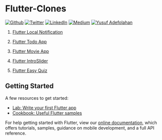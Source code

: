 # Flutter-Clones

<p><a href="https://github.com/sanxy" target="_blank"><img alt="Github" src="https://img.shields.io/badge/GitHub-%2312100E.svg?&style=for-the-badge&logo=Github&logoColor=white" /></a> <a href="https://twitter.com/wsanxy" target="_blank"><img alt="Twitter" src="https://img.shields.io/badge/twitter-%231DA1F2.svg?&style=for-the-badge&logo=twitter&logoColor=white" /></a> <a href="https://www.linkedin.com/in/sanxy" target="_blank"><img alt="LinkedIn" src="https://img.shields.io/badge/linkedin-%230077B5.svg?&style=for-the-badge&logo=linkedin&logoColor=white" /></a> <a href="https://medium.com/@folahan" target="_blank"><img alt="Medium" src="https://img.shields.io/badge/medium-%2312100E.svg?&style=for-the-badge&logo=medium&logoColor=white" /></a>
   <a href="https://sanxy.github.io/" target="_blank"><img alt="Yusuf Adefolahan" src="https://img.shields.io/badge/YA-Yusuf%20Adefolahan-yellowgreen?style=for-the-badge&" /></a>
</p>

1.  [Flutter Local Notification](https://github.com/sanxy/FlutterLocalNotification)

2.  [Flutter Todo App](https://github.com/sanxy/TodoApp)

3.  [Flutter Movie App](https://github.com/sanxy/FlutterMovieApp)

4.  [Flutter IntroSlider](https://github.com/sanxy/FlutterIntroSlider)

5.  [Flutter Easy Quiz](https://github.com/sanxy/Easy-Quiz)



## Getting Started

A few resources to get started:

- [Lab: Write your first Flutter app](https://flutter.dev/docs/get-started/codelab)
- [Cookbook: Useful Flutter samples](https://flutter.dev/docs/cookbook)

For help getting started with Flutter, view our
[online documentation](https://flutter.dev/docs), which offers tutorials,
samples, guidance on mobile development, and a full API reference.
